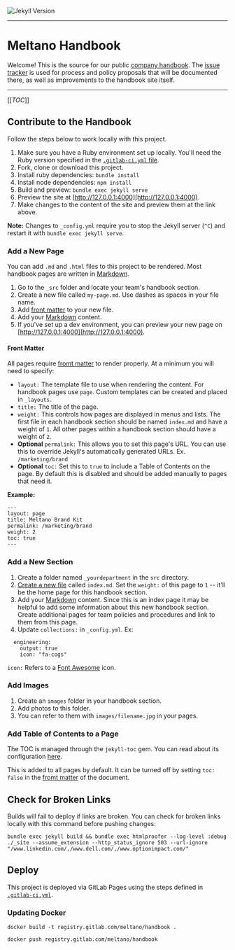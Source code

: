 ![Jekyll Version](https://img.shields.io/gem/v/jekyll.svg)

---

# Meltano Handbook

Welcome! This is the source for our public [company handbook](https://handbook.meltano.com/).
The [issue tracker](https://gitlab.com/meltano/handbook/-/issues) is used for process and policy proposals that will be documented there, as well as improvements to the handbook site itself.

---

[[_TOC_]]

## Contribute to the Handbook

Follow the steps below to work locally with this project.

1. Make sure you have a Ruby environment set up locally. You'll need the Ruby version specified in the [`.gitlab-ci.yml` file](https://gitlab.com/meltano/handbook/-/blob/master/.gitlab-ci.yml#L1).
1. Fork, clone or download this project.
1. Install ruby dependencies: `bundle install`
1. Install node dependencies: `npm install`
1. Build and preview: `bundle exec jekyll serve`
1. Preview the site at [http://127.0.0.1:4000](http://127.0.0.1:4000).
1. Make changes to the content of the site and preview them at the link above.

**Note:** Changes to `_config.yml` require you to stop the Jekyll server (`^C`) and restart it with `bundle exec jekyll serve`.

### Add a New Page

You can add `.md` and `.html` files to this project to be rendered. Most handbook pages are written in [Markdown](https://github.github.com/gfm/).

1. Go to the `_src` folder and locate your team's handbook section.
1. Create a new file called `my-page.md`. Use dashes as spaces in your file name.
1. Add [front matter](#front-matter) to your new file.
1. Add your [Markdown](https://github.github.com/gfm/) content.
1. If you've set up a dev environment, you can preview your new page on [http://127.0.0.1:4000](http://127.0.0.1:4000).

#### Front Matter

All pages require [fromt matter](https://jekyllrb.com/docs/front-matter/) to render properly. At a minimum you will need to specify:

- `layout:` The template file to use when rendering the content. For handbook pages use `page`. Custom templates can be created and placed in `_layouts`.
- `title:` The title of the page.
- `weight:` This controls how pages are displayed in menus and lists. The first file in each handbook section should be named `index.md` and have a weight of `1`. All other pages within a handbook section should have a weight of `2`.
- **Optional** `permalink:` This allows you to set this page's URL. You can use this to override Jekyll's automatically generated URLs. Ex. `/marketing/brand`
- **Optional** `toc:` Set this to `true` to include a Table of Contents on the page. By default this is disabled and should be added manually to pages that need it.

**Example:**

```
---
layout: page
title: Meltano Brand Kit
permalink: /marketing/brand
weight: 2
toc: true
---
```

### Add a New Section

1. Create a folder named `_yourdepartment` in the `src` directory.
1. [Create a new file](#add-a-new-page) called `index.md`. Set the `weight:` of this page to `1` -- it'll be the home page for this handbook section.
1. Add your [Markdown](https://github.github.com/gfm/) content. Since this is an index page it may be helpful to add some information about this new handbook section. Create additional pages for team policies and procedures and link to them from this page.
1. Update `collections:` in `_config.yml`. Ex:

```
  engineering:
    output: true
    icon: "fa-cogs"
```

`icon:` Refers to a [Font Awesome](https://fontawesome.com/) icon.

### Add Images

1. Create an `images` folder in your handbook section.
1. Add photos to this folder.
1. You can refer to them with `images/filename.jpg` in your pages.

### Add Table of Contents to a Page

The TOC is managed through the `jekyll-toc` gem. You can read about its configuration [here](https://github.com/toshimaru/jekyll-toc#customization).

This is added to all pages by default. It can be turned off by setting `toc: false` in the [fromt matter](https://jekyllrb.com/docs/front-matter/) of the document.

## Check for Broken Links

Builds will fail to deploy if links are broken. You can check for broken links locally with this command before pushing changes:

```
bundle exec jekyll build && bundle exec htmlproofer --log-level :debug ./_site --assume_extension --http_status_ignore 503 --url-ignore "/www.linkedin.com/,/www.dell.com/,/www.optionimpact.com/"
```

## Deploy

This project is deployed via GitLab Pages using the steps defined in [`.gitlab-ci.yml`](.gitlab-ci.yml).

### Updating Docker

```
docker build -t registry.gitlab.com/meltano/handbook .
```

```
docker push registry.gitlab.com/meltano/handbook
```
